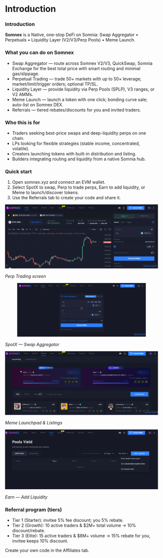 # Introduction

### Introduction

**Somnex** is a Native, one-stop DeFi on Somnia: Swap Aggregator • Perpetuals • Liquidity Layer (V2/V3/Perp Pools) • Meme Launch.

### What you can do on Somnex

* Swap Aggregator — route across Somnex V2/V3, QuickSwap, Somnia Exchange for the best total price with smart routing and minimal gas/slippage.
* Perpetual Trading — trade 50+ markets with up to 50× leverage; market/limit/trigger orders; optional TP/SL.
* Liquidity Layer — provide liquidity via Perp Pools (SPLP), V3 ranges, or V2 AMMs.
* Meme Launch — launch a token with one click; bonding curve sale; auto-list on Somnex DEX.
* Referrals — tiered rebates/discounts for you and invited traders.

### Who this is for

* Traders seeking best-price swaps and deep-liquidity perps on one chain.
* LPs looking for flexible strategies (stable income, concentrated, volatile).
* Creators launching tokens with built-in distribution and listing.
* Builders integrating routing and liquidity from a native Somnia hub.

### Quick start

1. Open somnex.xyz and connect an EVM wallet.
2. Select SpotX to swap, Perp to trade perps, Earn to add liquidity, or Meme to launch/discover tokens.
3. Use the Referrals tab to create your code and share it.

![](<.gitbook/assets/0 (1) (1).png>)

_Perp Trading screen_

<figure><img src=".gitbook/assets/image.png" alt=""><figcaption></figcaption></figure>

_SpotX — Swap Aggregator_

![](<.gitbook/assets/2 (1).png>)

_Meme Launchpad & Listings_

![](<.gitbook/assets/3 (1).png>)

_Earn — Add Liquidity_

### Referral program (tiers)

* Tier 1 (Starter): invitee 5% fee discount; you 5% rebate.
* Tier 2 (Growth): 10 active traders & $2M+ total volume → 10% discount/rebate.
* Tier 3 (Elite): 15 active traders & $8M+ volume → 15% rebate for you, invitee keeps 10% discount.

Create your own code in the Affiliates tab.

